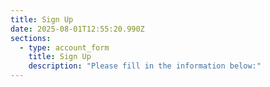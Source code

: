 ```yaml
---
title: Sign Up
date: 2025-08-01T12:55:20.990Z
sections:
  - type: account_form
    title: Sign Up
    description: "Please fill in the information below:"
---
```

